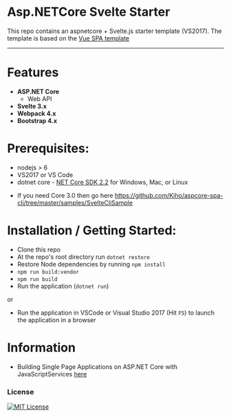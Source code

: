# Asp.NETCore Svelte Starter

This repo contains an aspnetcore + Svelte.js starter template (VS2017). The template is based
on the [Vue SPA template](https://github.com/aspnet/JavaScriptServices/tree/dev/templates/VueSpa) 
 
---

# Features

- **ASP.NET Core**
  - Web API
- **Svelte 3.x**
- **Webpack 4.x**
- **Bootstrap 4.x**


# Prerequisites:
 * nodejs > 6
 * VS2017 or VS Code
 * dotnet core - [NET Core SDK 2.2](https://www.microsoft.com/net/download/core) for Windows, Mac, or Linux
- If you need Core 3.0 then go here https://github.com/Kiho/aspcore-spa-cli/tree/master/samples/SvelteCliSample

# Installation / Getting Started:
 * Clone this repo
 * At the repo's root directory run `dotnet restore`
 * Restore Node dependencies by running `npm install`
 * `npm run build:vendor` 
 * `npm run build`
 * Run the application (`dotnet run`)
 
 or
 
 * Run the application in VSCode or Visual Studio 2017 (Hit `F5`) to launch the application in a browser

# Information

- Building Single Page Applications on ASP.NET Core with JavaScriptServices [here](https://blogs.msdn.microsoft.com/webdev/2017/02/14/building-single-page-applications-on-asp-net-core-with-javascriptservices/)

### License

[![MIT License](https://img.shields.io/badge/license-MIT-blue.svg?style=flat)](/LICENSE.md)
